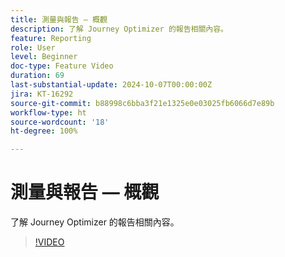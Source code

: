```yaml
---
title: 測量與報告 — 概觀
description: 了解 Journey Optimizer 的報告相關內容。
feature: Reporting
role: User
level: Beginner
doc-type: Feature Video
duration: 69
last-substantial-update: 2024-10-07T00:00:00Z
jira: KT-16292
source-git-commit: b88998c6bba3f21e1325e0e03025fb6066d7e89b
workflow-type: ht
source-wordcount: '18'
ht-degree: 100%

---
```



# 測量與報告 — 概觀

了解 Journey Optimizer 的報告相關內容。

>[!VIDEO](https://video.tv.adobe.com/v/3432673/?learn=on)
